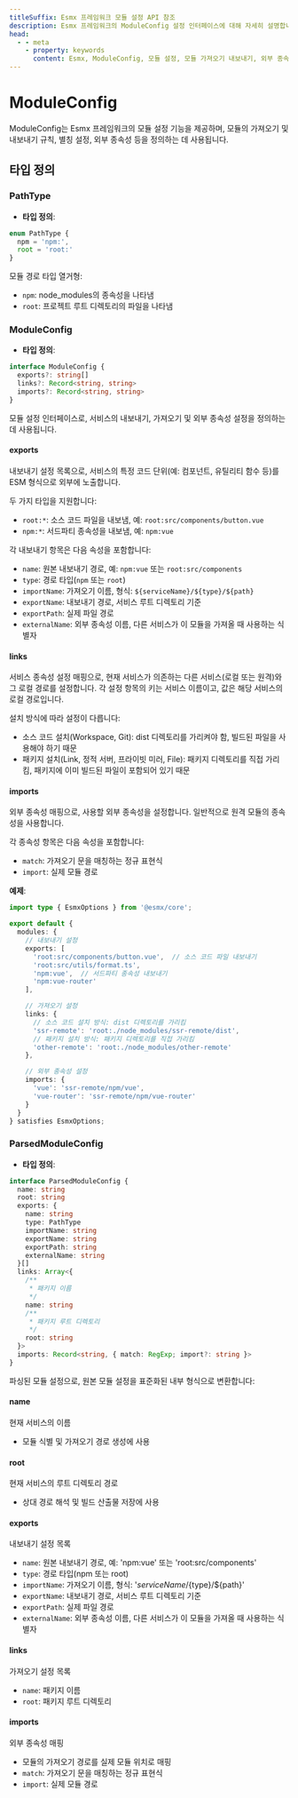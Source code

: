 ```yaml
---
titleSuffix: Esmx 프레임워크 모듈 설정 API 참조
description: Esmx 프레임워크의 ModuleConfig 설정 인터페이스에 대해 자세히 설명합니다. 모듈 가져오기 및 내보내기 규칙, 별칭 설정, 외부 종속성 관리 등을 포함하여 프레임워크의 모듈화 시스템을 깊이 이해할 수 있도록 도와줍니다.
head:
  - - meta
    - property: keywords
      content: Esmx, ModuleConfig, 모듈 설정, 모듈 가져오기 내보내기, 외부 종속성, 별칭 설정, 종속성 관리, 웹 애플리케이션 프레임워크
---
```


# ModuleConfig

ModuleConfig는 Esmx 프레임워크의 모듈 설정 기능을 제공하며, 모듈의 가져오기 및 내보내기 규칙, 별칭 설정, 외부 종속성 등을 정의하는 데 사용됩니다.

## 타입 정의

### PathType

- **타입 정의**:
```ts
enum PathType {
  npm = 'npm:', 
  root = 'root:'
}
```

모듈 경로 타입 열거형:
- `npm`: node_modules의 종속성을 나타냄
- `root`: 프로젝트 루트 디렉토리의 파일을 나타냄

### ModuleConfig

- **타입 정의**:
```ts
interface ModuleConfig {
  exports?: string[]
  links?: Record<string, string>
  imports?: Record<string, string>
}
```

모듈 설정 인터페이스로, 서비스의 내보내기, 가져오기 및 외부 종속성 설정을 정의하는 데 사용됩니다.

#### exports

내보내기 설정 목록으로, 서비스의 특정 코드 단위(예: 컴포넌트, 유틸리티 함수 등)를 ESM 형식으로 외부에 노출합니다.

두 가지 타입을 지원합니다:
- `root:*`: 소스 코드 파일을 내보냄, 예: `root:src/components/button.vue`
- `npm:*`: 서드파티 종속성을 내보냄, 예: `npm:vue`

각 내보내기 항목은 다음 속성을 포함합니다:
- `name`: 원본 내보내기 경로, 예: `npm:vue` 또는 `root:src/components`
- `type`: 경로 타입(`npm` 또는 `root`)
- `importName`: 가져오기 이름, 형식: `${serviceName}/${type}/${path}`
- `exportName`: 내보내기 경로, 서비스 루트 디렉토리 기준
- `exportPath`: 실제 파일 경로
- `externalName`: 외부 종속성 이름, 다른 서비스가 이 모듈을 가져올 때 사용하는 식별자

#### links

서비스 종속성 설정 매핑으로, 현재 서비스가 의존하는 다른 서비스(로컬 또는 원격)와 그 로컬 경로를 설정합니다. 각 설정 항목의 키는 서비스 이름이고, 값은 해당 서비스의 로컬 경로입니다.

설치 방식에 따라 설정이 다릅니다:
- 소스 코드 설치(Workspace, Git): dist 디렉토리를 가리켜야 함, 빌드된 파일을 사용해야 하기 때문
- 패키지 설치(Link, 정적 서버, 프라이빗 미러, File): 패키지 디렉토리를 직접 가리킴, 패키지에 이미 빌드된 파일이 포함되어 있기 때문

#### imports

외부 종속성 매핑으로, 사용할 외부 종속성을 설정합니다. 일반적으로 원격 모듈의 종속성을 사용합니다.

각 종속성 항목은 다음 속성을 포함합니다:
- `match`: 가져오기 문을 매칭하는 정규 표현식
- `import`: 실제 모듈 경로

**예제**:
```ts title="entry.node.ts"
import type { EsmxOptions } from '@esmx/core';

export default {
  modules: {
    // 내보내기 설정
    exports: [
      'root:src/components/button.vue',  // 소스 코드 파일 내보내기
      'root:src/utils/format.ts',
      'npm:vue',  // 서드파티 종속성 내보내기
      'npm:vue-router'
    ],

    // 가져오기 설정
    links: {
      // 소스 코드 설치 방식: dist 디렉토리를 가리킴
      'ssr-remote': 'root:./node_modules/ssr-remote/dist',
      // 패키지 설치 방식: 패키지 디렉토리를 직접 가리킴
      'other-remote': 'root:./node_modules/other-remote'
    },

    // 외부 종속성 설정
    imports: {
      'vue': 'ssr-remote/npm/vue',
      'vue-router': 'ssr-remote/npm/vue-router'
    }
  }
} satisfies EsmxOptions;
```

### ParsedModuleConfig

- **타입 정의**:
```ts
interface ParsedModuleConfig {
  name: string
  root: string
  exports: {
    name: string
    type: PathType
    importName: string
    exportName: string
    exportPath: string
    externalName: string
  }[]
  links: Array<{
    /**
     * 패키지 이름
     */
    name: string
    /**
     * 패키지 루트 디렉토리
     */
    root: string
  }>
  imports: Record<string, { match: RegExp; import?: string }>
}
```

파싱된 모듈 설정으로, 원본 모듈 설정을 표준화된 내부 형식으로 변환합니다:

#### name
현재 서비스의 이름
- 모듈 식별 및 가져오기 경로 생성에 사용

#### root
현재 서비스의 루트 디렉토리 경로
- 상대 경로 해석 및 빌드 산출물 저장에 사용

#### exports
내보내기 설정 목록
- `name`: 원본 내보내기 경로, 예: 'npm:vue' 또는 'root:src/components'
- `type`: 경로 타입(npm 또는 root)
- `importName`: 가져오기 이름, 형식: '${serviceName}/${type}/${path}'
- `exportName`: 내보내기 경로, 서비스 루트 디렉토리 기준
- `exportPath`: 실제 파일 경로
- `externalName`: 외부 종속성 이름, 다른 서비스가 이 모듈을 가져올 때 사용하는 식별자

#### links
가져오기 설정 목록
- `name`: 패키지 이름
- `root`: 패키지 루트 디렉토리

#### imports
외부 종속성 매핑
- 모듈의 가져오기 경로를 실제 모듈 위치로 매핑
- `match`: 가져오기 문을 매칭하는 정규 표현식
- `import`: 실제 모듈 경로
```